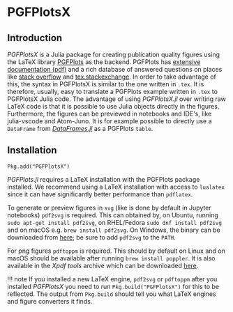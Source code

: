 # PGFPlotsX

## Introduction

*PGFPlotsX* is a Julia package for creating publication quality figures using the LaTeX library [PGFPlots](http://pgfplots.sourceforge.net/)
as the backend. PGFPlots has [extensive documentation (pdf)](http://pgfplots.sourceforge.net/pgfplots.pdf)
and a rich database of answered questions on places like [stack overflow](https://stackoverflow.com/questions/tagged/pgf)
and [tex.stackexchange](https://tex.stackexchange.com/questions/tagged/pgfplots).
In order to take advantage of this, the syntax in PGFPlotsX is similar to the one written in `.tex`.
It is therefore, usually, easy to translate a PGFPlots example written in `.tex` to PGFPlotsX Julia code.
The advantage of using *PGFPlotsX.jl* over writing raw LaTeX code is that it is possible to use Julia objects directly in the figures. Furthermore, the figures can be previewed in notebooks and IDE's, like julia-vscode and Atom-Juno.
It is for example possible to directly use a `DataFrame` from [*DataFrames.jl*](https://github.com/JuliaData/DataFrames.jl) as a PGFPlots `table`.

## Installation

```julia-repl
Pkg.add("PGFPlotsX")
```

*PGFPlots.jl* requires a LaTeX installation with the PGFPlots package installed.
We recommend using a LaTeX installation with access to `lualatex` since it can have significantly better performance than `pdflatex`.

To generate or preview figures in `svg` (like is done by default in Jupyter notebooks) `pdf2svg` is required. This can obtained by, on Ubuntu, running `sudo apt-get install pdf2svg`, on RHEL/Fedora `sudo dnf install pdf2svg` and on macOS e.g. `brew install pdf2svg`. On Windows, the binary can be downloaded from [here](http://www.cityinthesky.co.uk/opensource/pdf2svg/); be sure to add `pdf2svg` to the `PATH`.

For png figures `pdftoppm` is required. This should by default on Linux and on macOS should be available after running `brew install poppler`. It is also available in the *Xpdf tools* archive which can be downloaded [here](http://www.foolabs.com/xpdf/download.html).

!!! note
    If you installed a new LaTeX engine, `pdf2svg` or `pdftoppm` after you installed *PGFPlotsX* you need to run `Pkg.build("PGFPlotsX")` for this to be reflected. The output from `Pkg.build` should tell you what LaTeX engines and figure converters it finds.

